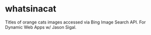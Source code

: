 # whatsinacat
Titles of orange cats images accessed via Bing Image Search API.
For Dynamic Web Apps w/ Jason Sigal.
